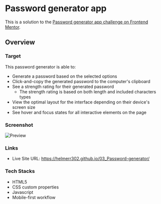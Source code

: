 # Password generator app

This is a solution to the [Password generator app challenge on Frontend Mentor](https://www.frontendmentor.io/challenges/password-generator-app-Mr8CLycqjh).

## Overview

### Target

This password generator is able to:

- Generate a password based on the selected options
- Click-and-copy the generated password to the computer's clipboard
- See a strength rating for their generated password
  - The strength rating is based on both length and included characters types
- View the optimal layout for the interface depending on their device's screen size
- See hover and focus states for all interactive elements on the page

### Screenshot

![Preview](/password-generator-app/Working%20file/Password_generator_preview.png "Preview image")

### Links

- Live Site URL: https://helmerr302.github.io/03_Password-generator/

### Tech Stacks

- HTML5
- CSS custom properties
- Javascript
- Mobile-first workflow
